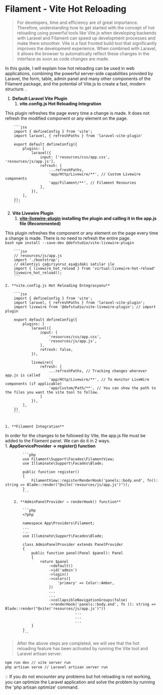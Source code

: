 # Filament - Vite Hot Reloading

> For developers, time and efficiency are of great importance. Therefore, understanding how to get started with the concept of hot reloading using powerful tools like Vite.js when developing backends with Laravel and Filament can speed up development processes and make them smoother.
Vite is a fast fronted build tool that significantly improves the development experience. When combined with Laravel, it allows the browser to automatically reflect these changes in the interface as soon as code changes are made.
> 
In this guide, I will explain how hot reloading can be used in web applications, combining the powerful server-side capabilities provided by Laravel, the form, table, admin panel and many other components of the Filament package, and the potential of Vite.js to create a fast, modern structure. .

1. **Default Laravel Vite Plugin**
    1. **vite.config.js Hot Reloading Integration**
        
This plugin refreshes the page every time a change is made. It does not refresh the modified component or any element on the page.

        ```jsx
        import { defineConfig } from 'vite';
        import laravel, { refreshPaths } from 'laravel-vite-plugin'
        
        export default defineConfig({
            plugins: [
                laravel({
                    input: ['resources/css/app.css', 'resources/js/app.js'],
                    refresh: [
                        ...refreshPaths,
                        'app/Http/Livewire/**', // Custom Livewire components
                        'app/Filament/**', // Filament Resources
                    ],
                }),
            ],
        });
        ```
        
    
2. **Vite Livewire Plugin**
    1. **[vite-livewire-plugin](https://github.com/defstudio/vite-livewire-plugin) installing the plugin and calling it in the app.js file (Recommented)**
        
This plugin refreshes the component or any element on the page every time a change is made. There is no need to refresh the entire page.        
        ```bash
        npm install --save-dev @defstudio/vite-livewire-plugin
        ```
        
        ```jsx
        // resources/js/app.js
        import './bootstrap';
        // eklentiyi çağırıyoruz aşağıdaki satılar ile
        import { livewire_hot_reload } from 'virtual:livewire-hot-reload'
        livewire_hot_reload();
        ```
        
    2. **vite.config.js Hot Reloading Entegrasyonu**
        
        ```jsx
        import { defineConfig } from 'vite';
        import laravel, { refreshPaths } from 'laravel-vite-plugin';
        import livewire from '@defstudio/vite-livewire-plugin'; // import plugin
        
        export default defineConfig({
            plugins: [
                laravel({
                    input: [
                        'resources/css/app.css',
                        'resources/js/app.js',
                    ],
                    refresh: false,
                }),
        
                livewire({
                    refresh: [
                        ...refreshPaths, // Tracking changes wherever app.js is called
                        'app/Http/Livewire/**', // To monitor LiveWire components (if applicable)
                        'app/Custom/Path/**', // You can show the path to the files you want the vite tool to follow.
                    ]
                }),
            ],
        })
        ```
        
    
    1. **Filament Integration**
        
In order for the changes to be followed by Vite, the app.js file must be added to the Filament panel. We can do it in 2 ways.        
        1. **AppServiceProvider → register() function**
            
            ```php
            use Filament\Support\Facades\FilamentView;
            use Illuminate\Support\Facades\Blade;
            
            public function register()
            {
                FilamentView::registerRenderHook('panels::body.end', fn(): string => Blade::render("@vite('resources/js/app.js')"));
            }
            ```
            
        2. **AdminPanelProvider → renderHook() function**
            
            ```php
            <?php
            
            namespace App\Providers\Filament;
            ...
            ...
            use Illuminate\Support\Facades\Blade;
            
            class AdminPanelProvider extends PanelProvider
            {
                public function panel(Panel $panel): Panel
                {
                    return $panel
                        ->default()
                        ->id('admin')
                        ->login()
                        ->colors([
                            'primary' => Color::Amber,
                        ])
                        ...
                        ...
                        ->collapsibleNavigationGroups(false)
                        ->renderHook('panels::body.end', fn (): string => Blade::render("@vite('resources/js/app.js')"))
            						...
            						...
            						...
                }
            }
            ```
            

> After the above steps are completed, we will see that the hot reloading feature has been activated by running the Vite tool and Laravel artisan server.
> 

```bash
npm run dev // vite server run
php artisan serve // Laravel artisan server run
```

<aside>
💡 If you do not encounter any problems but hot reloading is not working, you can optimize the Laravel application and solve the problem by running the 'php artisan optimize' command.
</aside>

